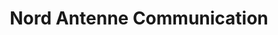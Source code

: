 ---
title: "Nord Antenne Communication"
url: /hautmont/nord-antenne-communication/
shop: Elektrisch
---